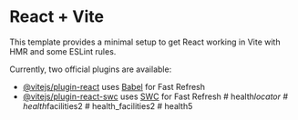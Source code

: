 # React + Vite

This template provides a minimal setup to get React working in Vite with HMR and some ESLint rules.

Currently, two official plugins are available:

- [@vitejs/plugin-react](https://github.com/vitejs/vite-plugin-react/blob/main/packages/plugin-react/README.md) uses [Babel](https://babeljs.io/) for Fast Refresh
- [@vitejs/plugin-react-swc](https://github.com/vitejs/vite-plugin-react-swc) uses [SWC](https://swc.rs/) for Fast Refresh
#   h e a l t h _ l o c a t o r  
 #   h e a l t h _ f a c i l i t i e s 2  
 #   h e a l t h _ f a c i l i t i e s 2  
 #   h e a l t h 5  
 